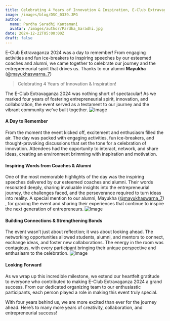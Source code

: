 ```yaml
---
title: Celebrating 4 Years of Innovation & Inspiration, E-Club Extravaganza 2024
image: /images/blog/DSC_0339.JPG
author:
  name: Pardha Saradhi Kantamani
  avatar: /images/author/Pardha_Saradhi.jpg
date: 2024-12-22T05:00:00Z
draft: false
---
```

E-Club Extravaganza 2024 was a day to remember! From engaging activities and fun ice-breakers to inspiring speeches by our esteemed coaches and alumni, we came together to celebrate our journey and the entrepreneurial spirit that drives us. 
Thanks to our alumni **Mayukha** ([@mayukhaswarna_7](https://www.instagram.com/mayukhaswarna__7/))


<Blockquote name="EClub's Extravaganza 2k24">
Celebrating 4 Years of Innovation & Inspiration! 
</Blockquote>


The E-Club Extravaganza 2024 was nothing short of spectacular! As we marked four years of fostering entrepreneurial spirit, innovation, and collaboration, the event served as a testament to our journey and the vibrant community we’ve built together.
![Image](/images/blog/DSC_0208.JPG)
#### A Day to Remember

From the moment the event kicked off, excitement and enthusiasm filled the air. The day was packed with engaging activities, fun ice-breakers, and thought-provoking discussions that set the tone for a celebration of innovation. Attendees had the opportunity to interact, network, and share ideas, creating an environment brimming with inspiration and motivation.

<!-- <Notice type="info">
Pictures related to this event are yet to be added, we apologize for the inconvenience!
</Notice> -->

#### Inspiring Words from Coaches & Alumni

One of the most memorable highlights of the day was the inspiring speeches delivered by our esteemed coaches and alumni. Their words resonated deeply, sharing invaluable insights into the entrepreneurial journey, the challenges faced, and the perseverance required to turn ideas into reality. A special mention to our alumni, Mayukha ([@mayukhaswarna_7](https://www.instagram.com/mayukhaswarna__7/))
, for gracing the event and sharing their experiences that continue to inspire the next generation of entrepreneurs.
![Image](/images/blog/DSC_0252.JPG)
#### Building Connections & Strengthening Bonds

The event wasn’t just about reflection; it was about looking ahead. The networking opportunities allowed students, alumni, and mentors to connect, exchange ideas, and foster new collaborations. The energy in the room was contagious, with every participant bringing their unique perspective and enthusiasm to the celebration.
![Image](/images/blog/IMG_2668.JPG)
#### Looking Forward

As we wrap up this incredible milestone, we extend our heartfelt gratitude to everyone who contributed to making E-Club Extravaganza 2024 a grand success. From our dedicated organizing team to our enthusiastic participants, each person played a role in making this event truly special.

With four years behind us, we are more excited than ever for the journey ahead. Here’s to many more years of creativity, collaboration, and entrepreneurial success!



